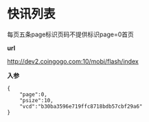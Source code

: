 # 快讯列表 #
每页五条page标识页码不提供标识page=0首页

**url**

http://dev2.coingogo.com:10/mobi/flash/index

**入参**

	{
		"page":0,
		"psize":10,
		"vcd":"b30ba3596e719ffc8718bdb57cbf29a6"
	}